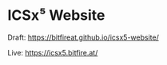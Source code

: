 
ICSx⁵ Website
=============

Draft: https://bitfireat.github.io/icsx5-website/

Live: https://icsx5.bitfire.at/


